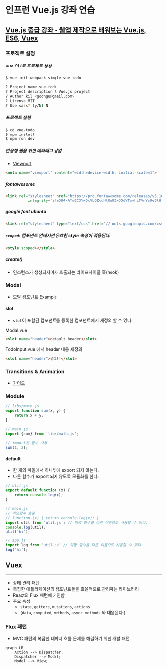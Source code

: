 # 인프런 Vue.js 강좌 연습
## [Vue.js 중급 강좌 - 웹앱 제작으로 배워보는 Vue.js, ES6, Vuex](https://inf.run/PvK9)

### 프로젝트 설정
##### vue CLI로 프로젝트 생성
```bash
$ vue init webpack-simple vue-todo

? Project name vue-todo
? Project description A Vue.js project
? Author kil <godngu@gmail.com>
? License MIT
? Use sass? (y/N) N
```

##### 프로젝트 실행
```bash
$ cd vue-todo
$ npm install
$ npm run dev
```

##### 반응형 웹을 위한 메타태그 삽입
- [Viewport](https://developer.mozilla.org/en-US/docs/Web/HTML/Viewport_meta_tag)
```html
<meta name="viewport" content="width=device-width, initial-scale=1">
```

##### fontawesome
```html
<link rel="stylesheet" href="https://pro.fontawesome.com/releases/v5.10.0/css/all.css"
          integrity="sha384-AYmEC3Yw5cVb3ZcuHtOA93w35dYTsvhLPVnYs9eStHfGJvOvKxVfELGroGkvsg+p" crossorigin="anonymous"/>
```

##### google font ubuntu
```html
<link rel="stylesheet" type="text/css" href="//fonts.googleapis.com/css?family=Ubuntu"/>
```

##### `scoped`: 컴포넌트 안에서만 유효한 style 속성이 적용된다.
```html
<style scoped></style>
```

##### create()
- 인스턴스가 생성되자마자 호출되는 라이프사이클 훅(hook)


### Modal
- [모달 컴포넌트 Example](https://kr.vuejs.org/v2/examples/modal.html)

#### slot
- `slot`이 포함된 컴포넌트를 등록한 컴포넌트에서 재정의 할 수 있다.

Modal.vue
```html
<slot name="header">default header</slot>
```

TodoInput.vue 에서 header 내용 재정의
```html
<slot name="header">경고!!</slot>
```

### Transitions & Animation
- [가이드](https://kr.vuejs.org/v2/guide/transitions.html)


### Module
```javascript
// libs/math.js
export function sum(x, y) {
    return x + y;
}

// main.js
import {sum} from 'libs/math.js';

// import된 함수 사용
sum(1, 2);
```

#### default
- 한 개의 파일에서 하나밖에 export 되지 않는다.
- 다른 함수가 export 되지 않도록 모듈화를 한다.
```javascript
// util.js
export default function (x) {
    return console.log(x);
}

// main.js
// 익명함수 호출
// function (x) { return console.log(x); }
import util from 'util.js'; // 익명 함수를 다른 이름으로 사용할 수 있다.
console.log(util);
util('hi');

// app.js
import log from 'util.js' // 익명 함수를 다른 이름으로 사용할 수 있다.
log('hi');
```


## Vuex

---
- 상태 관리 패턴
- 복잡한 애플리케이션의 컴포넌트들을 효율적으로 관리하는 라이브러리
- React의 Flux 패턴에 기인함
- 주요 속성
    - `state`, `getters`, `mutations`, `actions`
    - (`data`, `computed`, `methods`, `async methods` 와 대응된다.)

### Flux 패턴
- MVC 패턴의 복잡한 데이터 흐름 문제를 해결하기 위한 개발 패턴
```mermaid
graph LR
    Action --> Dispatcher;
    Dispatcher --> Model;
    Model --> View;
```
